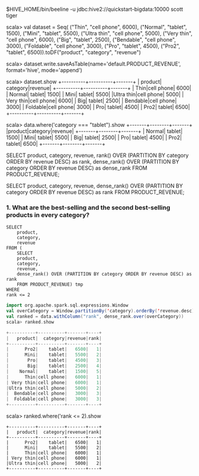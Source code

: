 
$HIVE_HOME/bin/beeline -u jdbc:hive2://quickstart-bigdata:10000 scott tiger

scala> val dataset = Seq(
("Thin",       "cell phone", 6000),
("Normal",     "tablet",     1500),
("Mini",       "tablet",     5500),
("Ultra thin", "cell phone", 5000),
("Very thin",  "cell phone", 6000),
("Big",        "tablet",     2500),
("Bendable",   "cell phone", 3000),
("Foldable",   "cell phone", 3000),
("Pro",        "tablet",     4500),
("Pro2",       "tablet",     6500)).toDF("product", "category", "revenue")

scala> dataset.write.saveAsTable(name='default.PRODUCT_REVENUE', format='hive', mode='append')

scala> dataset.show
+----------+----------+-------+
|   product|  category|revenue|
+----------+----------+-------+
|      Thin|cell phone|   6000|
|    Normal|    tablet|   1500|
|      Mini|    tablet|   5500|
|Ultra thin|cell phone|   5000|
| Very thin|cell phone|   6000|
|       Big|    tablet|   2500|
|  Bendable|cell phone|   3000|
|  Foldable|cell phone|   3000|
|       Pro|    tablet|   4500|
|      Pro2|    tablet|   6500|
+----------+----------+-------+

scala> data.where('category === "tablet").show
+-------+--------+-------+
|product|category|revenue|
+-------+--------+-------+
| Normal|  tablet|   1500|
|   Mini|  tablet|   5500|
|    Big|  tablet|   2500|
|    Pro|  tablet|   4500|
|   Pro2|  tablet|   6500|
+-------+--------+-------+

SELECT
product,
category,
revenue,
rank() OVER (PARTITION BY category ORDER BY revenue DESC) as rank,
dense_rank() OVER (PARTITION BY category ORDER BY revenue DESC) as dense_rank
FROM PRODUCT_REVENUE;

SELECT
product,
category,
revenue,
dense_rank() OVER (PARTITION BY category ORDER BY revenue DESC) as rank
FROM PRODUCT_REVENUE;

### 1. What are the best-selling and the second best-selling products in every category?
```roomsql
SELECT
    product,
    category,
    revenue
FROM (
    SELECT
    product,
    category,
    revenue,
    dense_rank() OVER (PARTITION BY category ORDER BY revenue DESC) as rank
    FROM PRODUCT_REVENUE) tmp
WHERE
rank <= 2
```

```scala
import org.apache.spark.sql.expressions.Window
val overCategory = Window.partitionBy('category).orderBy('revenue.desc)
val ranked = data.withColumn("rank", dense_rank.over(overCategory))
scala> ranked.show

+----------+----------+-------+----+
|   product|  category|revenue|rank|
+----------+----------+-------+----+
|      Pro2|    tablet|   6500|   1|
|      Mini|    tablet|   5500|   2|
|       Pro|    tablet|   4500|   3|
|       Big|    tablet|   2500|   4|
|    Normal|    tablet|   1500|   5|
|      Thin|cell phone|   6000|   1|
| Very thin|cell phone|   6000|   1|
|Ultra thin|cell phone|   5000|   2|
|  Bendable|cell phone|   3000|   3|
|  Foldable|cell phone|   3000|   3|
+----------+----------+-------+----+
```

scala> ranked.where('rank <= 2).show
```
+----------+----------+-------+----+
|   product|  category|revenue|rank|
+----------+----------+-------+----+
|      Pro2|    tablet|   6500|   1|
|      Mini|    tablet|   5500|   2|
|      Thin|cell phone|   6000|   1|
| Very thin|cell phone|   6000|   1|
|Ultra thin|cell phone|   5000|   2|
+----------+----------+-------+----+
```